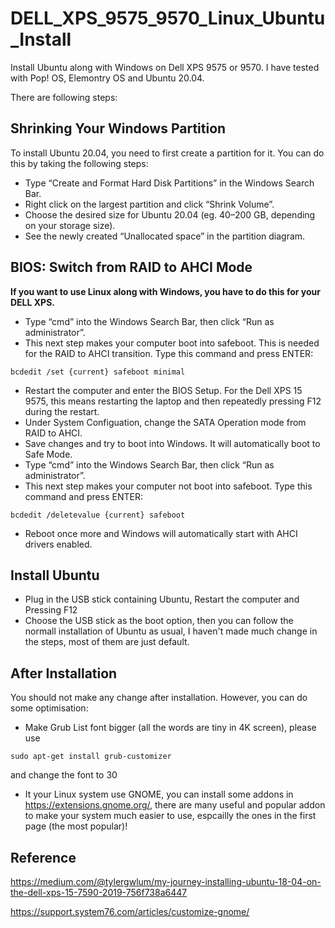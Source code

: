 # DELL_XPS_9575_9570_Linux_Ubuntu_Install

Install Ubuntu along with Windows on Dell XPS 9575 or 9570. I have tested with Pop! OS, Elemontry OS and Ubuntu 20.04.

There are following steps:

## Shrinking Your Windows Partition

To install Ubuntu 20.04, you need to first create a partition for it. You can do this by taking the following steps:
* Type “Create and Format Hard Disk Partitions” in the Windows Search Bar.
* Right click on the largest partition and click “Shrink Volume”.
* Choose the desired size for Ubuntu 20.04 (eg. 40–200 GB, depending on your storage size).
* See the newly created “Unallocated space” in the partition diagram.

## BIOS: Switch from RAID to AHCI Mode

**If you want to use Linux along with Windows, you have to do this for your DELL XPS.**
* Type “cmd” into the Windows Search Bar, then click “Run as administrator”.
* This next step makes your computer boot into safeboot. This is needed for the RAID to AHCI transition. Type this command and press ENTER:

`bcdedit /set {current} safeboot minimal`

* Restart the computer and enter the BIOS Setup. For the Dell XPS 15 9575, this means restarting the laptop and then repeatedly pressing F12 during the restart.
* Under System Configuation, change the SATA Operation mode from RAID to AHCI.
* Save changes and try to boot into Windows. It will automatically boot to Safe Mode.
* Type “cmd” into the Windows Search Bar, then click “Run as administrator”.
* This next step makes your computer not boot into safeboot. Type this command and press ENTER:

`bcdedit /deletevalue {current} safeboot`

* Reboot once more and Windows will automatically start with AHCI drivers enabled.

## Install Ubuntu

* Plug in the USB stick containing Ubuntu, Restart the computer and Pressing F12
* Choose the USB stick as the boot option, then you can follow the normall installation of Ubuntu as usual, I haven't made much change in the steps, most of them are just default.

## After Installation

You should not make any change after installation. However, you can do some optimisation:

* Make Grub List font bigger (all the words are tiny in 4K screen), please use

`sudo apt-get install grub-customizer`

and change the font to 30

* It your Linux system use GNOME, you can install some addons in https://extensions.gnome.org/, there are many useful and popular addon to make your system much easier to use, espcailly the ones in the first page (the most popular)!


## Reference

https://medium.com/@tylergwlum/my-journey-installing-ubuntu-18-04-on-the-dell-xps-15-7590-2019-756f738a6447

https://support.system76.com/articles/customize-gnome/
